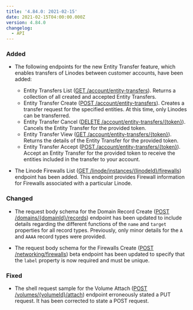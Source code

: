 ```yaml
---
title: '4.84.0: 2021-02-15'
date: 2021-02-15T04:00:00.000Z
version: 4.84.0
changelog:
  - API
---
```


### Added

- The following endpoints for the new Entity Transfer feature, which enables transfers of Linodes between customer accounts, have been added:

  - Entity Transfers List ([GET /account/entity-transfers](https://www.linode.com/docs/api/account/#entity-transfers-list)). Returns a collection of all created and accepted Entity Transfers.
  - Entity Transfer Create ([POST /account/entity-transfers](https://www.linode.com/docs/api/account/#entity-transfer-create)). Creates a transfer request for the specified entities. At this time, only Linodes can be transferred.
  - Entity Transfer Cancel ([DELETE /account/entity-transfers/{token}](https://www.linode.com/docs/api/account/#entity-transfer-cancel)). Cancels the Entity Transfer for the provided token.
  - Entity Transfer View ([GET /account/entity-transfers/{token}](https://www.linode.com/docs/api/account/#entity-transfer-view)). Returns the details of the Entity Transfer for the provided token.
  - Entity Transfer Accept ([POST /account/entity-transfers/{token}](https://www.linode.com/docs/api/account/#entity-transfer-accept)). Accept an Entity Transfer for the provided token to receive the entities included in the transfer to your account.

- The Linode Firewalls List ([GET /linode/instances/{linodeId}/firewalls](https://www.linode.com/docs/api/linode-instances/#firewalls-list)) endpoint has been added. This endpoint provides Firewall information for Firewalls associated with a particular Linode.

### Changed

- The request body schema for the Domain Record Create ([POST /domains/{domainId}/records](https://www.linode.com/docs/api/domains/#domain-record-create)) endpoint has been updated to include details regarding the different functions of the `name` and `target` properties for all record types. Previously, only minor details for the `A` and `AAAA` record types were provided.

- The request body schema for the Firewalls Create ([POST /networking/firewalls](https://www.linode.com/docs/api/networking/#firewall-create)) beta endpoint has been updated to specify that the `label` property is now required and must be unique.

### Fixed

- The shell request sample for the Volume Attach ([POST /volumes/{volumeId}/attach](https://www.linode.com/docs/api/volumes/#volume-attach)) endpoint erroneously stated a PUT request. It has been corrected to state a POST request.

